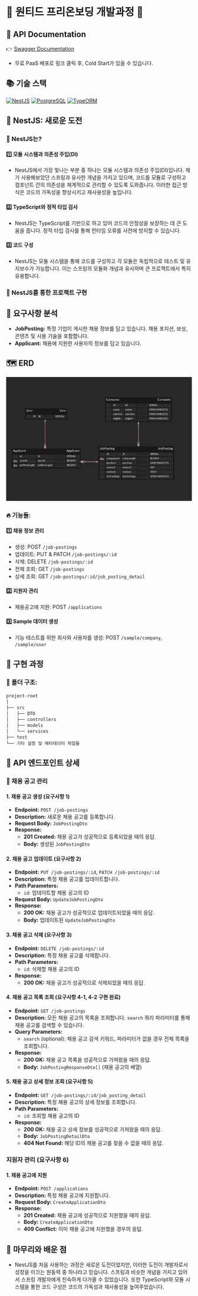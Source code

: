 # 🚀 원티드 프리온보딩 개발과정 🚀

## 📘 API Documentation

👉 [Swagger Documentation](https://wante-preonboarding-backend.onrender.com/api-docs#/)

- 무료 PaaS 배포로 링크 클릭 후, Cold Start가 있을 수 있습니다.

## 📚 기술 스택

[![NestJS](https://img.shields.io/badge/NestJS-E0234E?style=for-the-badge&logo=nestjs&logoColor=white)](https://nestjs.com/)
[![PostgreSQL](https://img.shields.io/badge/PostgreSQL-336791?style=for-the-badge&logo=postgresql&logoColor=white)](https://www.postgresql.org/)
[![TypeORM](https://img.shields.io/badge/TypeORM-fe0902?style=for-the-badge&logo=databricks&logoColor=white)](https://typeorm.io/)

## 💼 NestJS: 새로운 도전

### 🌟 NestJS는?

#### 1️⃣ 모듈 시스템과 의존성 주입(DI)

- NestJS에서 가장 빛나는 부분 중 하나는 모듈 시스템과 의존성 주입(DI)입니다. 제가 사용해보았던 스프링과 유사한 개념을 가지고 있으며, 코드를 모듈로 구성하고 컴포넌트 간의 의존성을 체계적으로 관리할 수 있도록 도와줍니다. 이러한 접근 방식은 코드의 가독성을 향상시키고 재사용성을 높입니다.

#### 2️⃣ TypeScript와 정적 타입 검사

- NestJS는 TypeScript를 기반으로 하고 있어 코드의 안정성을 보장하는 데 큰 도움을 줍니다. 정적 타입 검사를 통해 런타임 오류를 사전에 방지할 수 있습니다.

#### 3️⃣ 코드 구성

- NestJS는 모듈 시스템을 통해 코드를 구성하고 각 모듈은 독립적으로 테스트 및 유지보수가 가능합니다. 이는 스프링의 모듈화 개념과 유사하며 큰 프로젝트에서 특히 유용합니다.

### 🚀 NestJS를 통한 프로젝트 구현

## 📑 요구사항 분석

- **JobPosting:** 특정 기업이 게시한 채용 정보를 담고 있습니다. 채용 포지션, 보상, 콘텐츠 및 사용 기술을 포함합니다.
- **Applicant:** 채용에 지원한 사용자의 정보를 담고 있습니다.

## 🗺️ ERD

![ERD Diagram](erd.png)

### 🔥 기능들:

#### 1️⃣ **채용 정보 관리**

- 생성: POST `/job-postings`
- 업데이트: PUT & PATCH `/job-postings/:id`
- 삭제: DELETE `/job-postings/:id`
- 전체 조회: GET `/job-postings`
- 상세 조회: GET `/job-postings/:id/job_posting_detail`

#### 2️⃣ **지원자 관리**

- 채용공고에 지원: POST `/applications`

#### 3️⃣ **Sample 데이터 생성**

- 기능 테스트를 위한 회사와 사용자를 생성: POST `/sample/company`, `/sample/user`

## 📂 구현 과정

### 📁 폴더 구조:

```
project-root
│
├── src
│   ├── DTO
│   ├── controllers
│   ├── models
│   └── services
├── test
└── 기타 설정 및 메타데이터 파일들
```

## 📝 API 엔드포인트 상세

### 🎉 채용 공고 관리

#### 1. 채용 공고 생성 (요구사항 1)

- **Endpoint:** `POST /job-postings`
- **Description:** 새로운 채용 공고를 등록합니다.
- **Request Body:** `JobPostingDto`
- **Response:**
  - **201 Created:** 채용 공고가 성공적으로 등록되었을 때의 응답.
  - **Body:** 생성된 `JobPostingDto`

#### 2. 채용 공고 업데이트 (요구사항 2)

- **Endpoint:** `PUT /job-postings/:id`, `PATCH /job-postings/:id`
- **Description:** 특정 채용 공고를 업데이트합니다.
- **Path Parameters:**
  - `id`: 업데이트할 채용 공고의 ID
- **Request Body:** `UpdateJobPostingDto`
- **Response:**
  - **200 OK:** 채용 공고가 성공적으로 업데이트되었을 때의 응답.
  - **Body:** 업데이트된 `UpdateJobPostingDto`

#### 3. 채용 공고 삭제 (요구사항 3)

- **Endpoint:** `DELETE /job-postings/:id`
- **Description:** 특정 채용 공고를 삭제합니다.
- **Path Parameters:**
  - `id`: 삭제할 채용 공고의 ID
- **Response:**
  - **200 OK:** 채용 공고가 성공적으로 삭제되었을 때의 응답.

#### 4. 채용 공고 목록 조회 (요구사항 4-1, 4-2 구현 완료)

- **Endpoint:** `GET /job-postings`
- **Description:** 모든 채용 공고의 목록을 조회합니다. `search` 쿼리 파라미터를 통해 채용 공고를 검색할 수 있습니다.
- **Query Parameters:**
  - `search` (optional): 채용 공고 검색 키워드, 파라미터가 없을 경우 전체 목록을 조회합니다.
- **Response:**
  - **200 OK:** 채용 공고 목록을 성공적으로 가져왔을 때의 응답.
  - **Body:** `JobPostingResponseDto[]` (채용 공고의 배열)

#### 5. 채용 공고 상세 정보 조회 (요구사항 5)

- **Endpoint:** `GET /job-postings/:id/job_posting_detail`
- **Description:** 특정 채용 공고의 상세 정보를 조회합니다.
- **Path Parameters:**
  - `id`: 조회할 채용 공고의 ID
- **Response:**
  - **200 OK:** 채용 공고 상세 정보를 성공적으로 가져왔을 때의 응답.
  - **Body:** `JobPostingDetailDto`
  - **404 Not Found:** 해당 ID의 채용 공고를 찾을 수 없을 때의 응답.

### 지원자 관리 (요구사항 6)

#### 1. 채용 공고에 지원

- **Endpoint:** `POST /applications`
- **Description:** 특정 채용 공고에 지원합니다.
- **Request Body:** `CreateApplicationDto`
- **Response:**
  - **201 Created:** 채용 공고에 성공적으로 지원했을 때의 응답.
  - **Body:** `CreateApplicationDto`
  - **409 Conflict:** 이미 채용 공고에 지원했을 경우의 응답.

## 🏁 마무리와 배운 점

- NestJS를 처음 사용하는 과정은 새로운 도전이었지만, 이러한 도전이 개발자로서 성장을 이끄는 원동력 중 하나라고 믿습니다. 스프링과 비슷한 개념을 가지고 있어서 스프링 개발자에게 친숙하게 다가올 수 있었습니다. 또한 TypeScript와 모듈 시스템을 통한 코드 구성은 코드의 가독성과 재사용성을 높여주었습니다.
